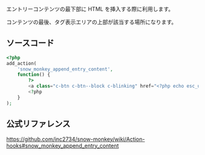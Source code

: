 エントリーコンテンツの最下部に HTML を挿入する際に利用します。

コンテンツの最後、タグ表示エリアの上部が該当する場所になります。

## ソースコード
```php
<?php
add_action(
	'snow_monkey_append_entry_content',
	function() {
		?>
		<a class="c-btn c-btn--block c-blinking" href="<?php echo esc_url( home_url( '/snow_monkey_append_entry_content' ) ); ?>" role="button">ここをカスタマイズする</a>
		<?php
	}
);
```

## 公式リファレンス
https://github.com/inc2734/snow-monkey/wiki/Action-hooks#snow_monkey_append_entry_content